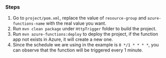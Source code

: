 ### Steps
1. Go to `project/pom.xml`, replace the value of `resource-group` and `azure-functions-name` with the real value you want.
2. Run `mvn clean package` under `HttpTrigger` folder to build the project.
3. Run `mvn azure-functions:deploy` to deploy the project, if the function app not exists in Azure, it will create a new one.
4. Since the schedule we are using in the example is `0 */1 * * * *`, you can observe that the function will be triggered every 1 minute.
